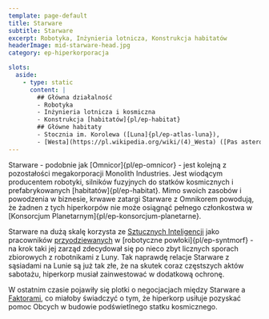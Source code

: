 ```yaml
---
template: page-default
title: Starware
subtitle: Starware
excerpt: Robotyka, Inżynieria lotnicza, Konstrukcja habitatów
headerImage: mid-starware-head.jpg
category: ep-hiperkorporacja

slots:
  aside:
    - type: static
      content: |
        ## Główna działalność
        - Robotyka
        - Inżynieria lotnicza i kosmiczna
        - Konstrukcja [habitatów]{pl/ep-habitat}
        ## Główne habitaty
        - Stocznia im. Korolewa ([Luna]{pl/ep-atlas-luna}), 
        - [Westa](https://pl.wikipedia.org/wiki/(4)_Westa) ([Pas asteroidów](#))
---
```

Starware - podobnie jak [Omnicor]{pl/ep-omnicor} - jest kolejną z pozostałości megakorporacji Monolith Industries. Jest wiodącym producentem robotyki, silników fuzyjnych do statków kosmicznych i prefabrykowanych [habitatów]{pl/ep-habitat}. Mimo swoich zasobów i powodzenia w biznesie, krwawe zatargi Starware z Omnikorem powodują, że żadnen z tych hiperkorpów nie może osiągnąć pełnego członkostwa w [Konsorcjum Planetarnym]{pl/ep-konsorcjum-planetarne}.

Starware na dużą skalę korzysta ze [Sztucznych Inteligencji](./Encyklopedia/Sztuczna-inteligencja.md) jako pracowników [przyodziewanych](#) w [robotyczne powłoki]{pl/ep-syntmorf} - na krok taki jej zarząd zdecydował się po nieco zbyt licznych sporach zbiorowych z robotnikami z Luny. Tak naprawdę relacje Starware z sąsiadami na Lunie są już tak złe, że na skutek coraz częstszych aktów sabotażu, hiperkorp musiał zainwestować w dodatkową ochronę.

W ostatnim czasie pojawiły się plotki o negocjacjach między Starware a [Faktorami](#), co miałoby świadczyć o tym, że hiperkorp usiłuje pozyskać pomoc Obcych w budowie podświetlnego statku kosmicznego.
